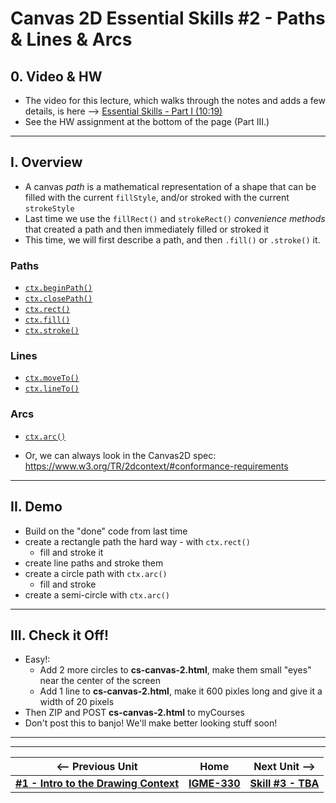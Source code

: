# Canvas 2D Essential Skills #2 - Paths & Lines & Arcs

## 0. Video & HW

- The video for this lecture, which walks through the notes and adds a few details, is here --> [Essential Skills - Part I (10:19)](https://video.rit.edu/Watch/330-essential-skills-2)
- See the HW assignment at the bottom of the page (Part III.)

<hr>

## I. Overview

- A canvas *path* is a mathematical representation of a shape that can be filled with the current `fillStyle`, and/or stroked with the current `strokeStyle`
- Last time we use the `fillRect()` and `strokeRect()` *convenience methods* that created a path and then immediately filled or stroked it
- This time, we will first describe a path, and then `.fill()` or `.stroke()` it.

### Paths

- [`ctx.beginPath()`](https://developer.mozilla.org/en-US/docs/Web/API/CanvasRenderingContext2D/beginPath)
- [`ctx.closePath()`](https://developer.mozilla.org/en-US/docs/Web/API/CanvasRenderingContext2D/closePath)
- [`ctx.rect()`](https://developer.mozilla.org/en-US/docs/Web/API/CanvasRenderingContext2D/rect)
- [`ctx.fill()`](https://developer.mozilla.org/en-US/docs/Web/API/CanvasRenderingContext2D/fill)
- [`ctx.stroke()`](https://developer.mozilla.org/en-US/docs/Web/API/CanvasRenderingContext2D/stroke)

### Lines
- [`ctx.moveTo()`](https://developer.mozilla.org/en-US/docs/Web/API/CanvasRenderingContext2D/moveTo)
- [`ctx.lineTo()`](https://developer.mozilla.org/en-US/docs/Web/API/CanvasRenderingContext2D/lineTo)

### Arcs
- [`ctx.arc()`](https://developer.mozilla.org/en-US/docs/Web/API/CanvasRenderingContext2D/arc)


- Or, we can always look in the Canvas2D spec: https://www.w3.org/TR/2dcontext/#conformance-requirements

<hr>

## II. Demo
- Build on the "done" code from last time
- create a rectangle path the hard way - with `ctx.rect()`
  - fill and stroke it
- create line paths and stroke them
- create a circle path with `ctx.arc()`
  - fill and stroke
- create a semi-circle with `ctx.arc()`

<hr>

## III. Check it Off!
- Easy!:
  - Add 2 more circles to **cs-canvas-2.html**, make them small "eyes" near the center of the screen
  - Add 1 line to **cs-canvas-2.html**, make it 600 pixles long and give it a width of 20 pixels
- Then ZIP and POST **cs-canvas-2.html** to myCourses
- Don't post this to banjo! We'll make better looking stuff soon!

<hr><hr>

| <-- Previous Unit | Home | Next Unit -->
| --- | --- | --- 
|  [**#1 - Intro to the Drawing Context**](1-canvas-intro-to-drawing-context.md) |  [**IGME-330**](../README.md) | [**Skill #3 - TBA**]()
